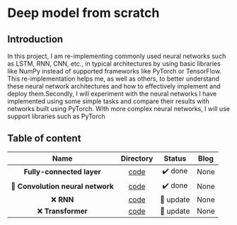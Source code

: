 # Deep model from scratch 
 
## Introduction 

In this project, I am re-implementing commonly used neural networks such as LSTM, RNN, CNN, etc., in typical architectures by using basic libraries like NumPy instead of supported frameworks like PyTorch or TensorFlow. This re-implementation helps me, as well as others, to better understand these neural network architectures and how to effectively implement and deploy them.Secondly, I will experiment with the neural networks I have implemented using some simple tasks and compare their results with networks built using PyTorch. With more complex neural networks, I will use support libraries such as PyTorch


## Table of content 

| **Name**   | **Directory**   | **Status**  | **Blog**     |
|:---------:|:----------:|:-----------:|:------------:|
| **Fully-connected layer** | [code](deepmodel/nnets) | ✔️ done | None    |
| 🚧 **Convolution neural network** | [code](deepmodel/nnets/layers/layer.py) | ✔️ done| None    |
| ❌ **RNN** | [code]() | 🔄 update   | None    |
| ❌ **Transformer** | [code](deepmodel/transformer) | 🔄 update   | None    |


